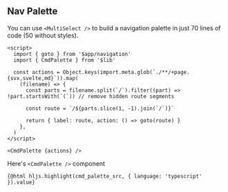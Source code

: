 <script>
  import hljs from 'highlight.js/lib/common'
  import 'highlight.js/styles/vs2015.css'
  import cmd_palette_src from '$lib/CmdPalette.svelte?raw'
</script>

## Nav Palette

You can use `<MultiSelect />` to build a navigation palette in just 70 lines of code (50 without styles).

```svelte stackblitz id="disabled-input-title"
<script>
  import { goto } from '$app/navigation'
  import { CmdPalette } from '$lib'

  const actions = Object.keys(import.meta.glob(`./**/+page.{svx,svelte,md}`)).map(
    (filename) => {
      const parts = filename.split(`/`).filter((part) => !part.startsWith(`(`)) // remove hidden route segments

      const route = `/${parts.slice(1, -1).join(`/`)}`

      return { label: route, action: () => goto(route) }
    },
  )
</script>

<CmdPalette {actions} />
```

Here's `<CmdPalette />` component

<pre><code>{@html hljs.highlight(cmd_palette_src, { language: 'typescript' }).value}</code></pre>
